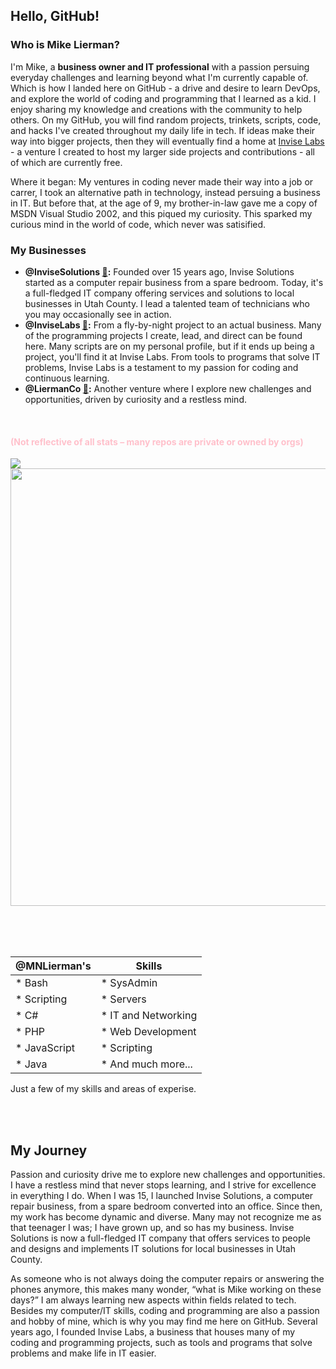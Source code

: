 ## Hello, GitHub!
### Who is Mike Lierman?

I'm Mike, a **business owner and IT professional** with a passion persuing everyday challenges and learning beyond what I'm currently capable of. Which is how I landed here on GitHub - a drive and desire to learn DevOps, and explore the world of coding and programming that I learned as a kid. I enjoy sharing my knowledge and creations with the community to help others. On my GitHub, you will find random projects, trinkets, scripts, code, and hacks I've created throughout my daily life in tech. If ideas make their way into bigger projects, then they will eventually find a home at [Invise Labs](https://github.com/InviseLabs) - a venture I created to host my larger side projects and contributions - all of which are currently free.

Where it began: My ventures in coding never made their way into a job or carrer, I took an alternative path in technology, instead persuing a business in IT. But before that, at the age of 9, my brother-in-law gave me a copy of MSDN Visual Studio 2002, and this piqued my curiosity. This sparked my curious mind in the world of code, which never was satisified.

### My Businesses
* **@InviseSolutions [🔗](https://invisesolutions.com):** Founded over 15 years ago, Invise Solutions started as a computer repair business from a spare bedroom. Today, it's a full-fledged IT company offering services and solutions to local businesses in Utah County. I lead a talented team of technicians who you may occasionally see in action.
* **@InviseLabs [🔗](https://github.com/InviseLabs):** From a fly-by-night project to an actual business. Many of the programming projects I create, lead, and direct can be found here. Many scripts are on my personal profile, but if it ends up being a project, you'll find it at Invise Labs. From tools to programs that solve IT problems, Invise Labs is a testament to my passion for coding and continuous learning.
* **@LiermanCo [🔗](https://lierman.co):** Another venture where I explore new challenges and opportunities, driven by curiosity and a restless mind.

<br/>
<h4 style="color:pink">(Not reflective of all stats – many repos are private or owned by orgs)</h4>
<img src="http://github-profile-summary-cards.vercel.app/api/cards/profile-details?username=mnlierman&theme=dracula&include_all_commits=true" />
<img width=700 src="https://github.com/user-attachments/assets/dfe89f07-05f1-4535-b49c-571a04bfe7fc" />

<br/><br/>
<br/>

| @MNLierman's |Skills                         |
|---------------------|------------------------|
|* Bash               |* SysAdmin              |
|* Scripting          |* Servers               |
|* C#                 |* IT and Networking     |
|* PHP                |* Web Development       |
|* JavaScript         |* Scripting             |
|* Java               |* And much more...      |

Just a few of my skills and areas of experise.

<br/><br/>
## My Journey
Passion and curiosity drive me to explore new challenges and opportunities. I have a restless mind that never stops learning, and I strive for excellence in everything I do. When I was 15, I launched Invise Solutions, a computer repair business, from a spare bedroom converted into an office. Since then, my work has become dynamic and diverse. Many may not recognize me as that teenager I was; I have grown up, and so has my business. Invise Solutions is now a full-fledged IT company that offers services to people and designs and implements IT solutions for local businesses in Utah County.

As someone who is not always doing the computer repairs or answering the phones anymore, this makes many wonder, “what is Mike working on these days?” I am always learning new aspects within fields related to tech. Besides my computer/IT skills, coding and programming are also a passion and hobby of mine, which is why you may find me here on GitHub. Several years ago, I founded Invise Labs, a business that houses many of my coding and programming projects, such as tools and programs that solve problems and make life in IT easier.


<!--
**MNLierman/mnlierman** is a ✨ _special_ ✨ repository because its `README.md` (this file) appears on your GitHub profile.

Here are some ideas to get you started:

- 🔭 I’m currently working on ...
- 🌱 I’m currently learning ...
- 👯 I’m looking to collaborate on ...
- 🤔 I’m looking for help with ...
- 💬 Ask me about ...
- 📫 How to reach me: ...
- 😄 Pronouns: ...
- ⚡ Fun fact: ...
-->

